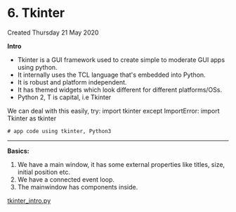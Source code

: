 # 6. Tkinter
Created Thursday 21 May 2020

**Intro**

* Tkinter is a GUI framework used to create simple to moderate GUI apps using python.
* It internally uses the TCL language that's embedded into Python.
* It is robust and platform independent.
* It has themed widgets which look different for different platforms/OSs.
* Python 2, T is capital, i.e Tkinter

We can deal with this easily,
	try:
		import tkinter
	except ImportError:
		import Tkinter as tkinter
	
	# app code using tkinter, Python3
	

*****

**Basics:**

1. We have a main window, it has some external properties like titles, size, initial position etc.
2. We have a connected event loop.
3. The mainwindow has components inside.

[tkinter_intro.py](./6._Tkinter/tkinter_intro.py)

